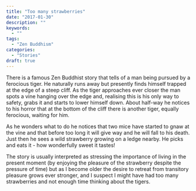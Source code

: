 ```yaml
---
title: "Too many strawberries"
date: "2017-01-30"
description: ""
keywords:
  - ""
tags:
  - "Zen Buddhism"
categories:
  - "Stories"
draft: true
---
```


There is a famous Zen Buddhist story that tells of a man being pursued by a ferocious tiger. He naturally runs away but presently finds himself trapped at the edge of a steep cliff. As the tiger approaches ever closer the man spots a vine hanging over the edge and, realising this is his only way to safety, grabs it and starts to lower himself down. About half-way he notices to his horror that at the bottom of the cliff there is another tiger, equally ferocious, waiting for him.

<!--more--> 

As he wonders what to do he notices that two mice have started to gnaw at the vine and that before too long it will give way and he will fall to his death. Just then he sees a wild strawberry growing on a ledge nearby. He picks and eats it - how wonderfully sweet it tastes!

The story is usually interpreted as stressing the importance of living in the present moment (by enjoying the pleasure of the strawberry despite the pressure of time) but as I become older the desire to retreat from transitory pleasure grows ever stronger, and I suspect I might have had too many strawberries and not enough time thinking about the tigers.